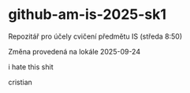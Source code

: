 # github-am-is-2025-sk1

Repozitář pro účely cvičení předmětu IS (středa 8:50)

Změna provedená na lokále 2025-09-24

i hate this shit

cristian
